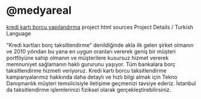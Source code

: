 # @medyareal
<a href="https://www.teknodanismanlik.net">kredi kartı borcu yapılandırma</a> project html sources
Project Details / Turkish Language

“Kredi kartları borç taksitlendirme” denildiğinde akla ilk gelen şirket olmanın ve 2010 yılından bu yana en uygun oranları vererek geniş bir müşteri portföyüne sahip olmanın ve müşterilere kusursuz hizmet vererek memnuniyet sağlamanın haklı gururunu yaşıyor. Tüm bankalara borç taksitlendirme hizmeti veriyoruz. Kredi kartı borcu taksitlendirme kampanyalarımız hakkında daha detaylı ve hızlı bilgi almak için Tekno Danışmanlık müşteri temsilcisiyle iletişime geçmenizi tavsiye ederiz. İstanbul da taksitlendirme işlemlerinizi fiziksel olarak gerçekleştirebilirsiniz.

